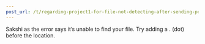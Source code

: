 ```yaml
---
post_url: /t/regarding-project1-for-file-not-detecting-after-sending-post-request/167172/5
---
```

Sakshi as the error says it’s unable to find your file. Try adding a . (dot) before the location.